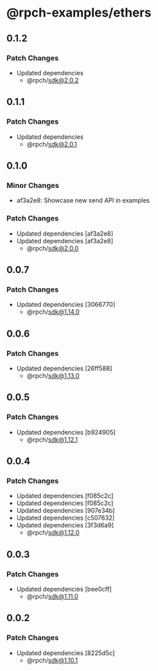 # @rpch-examples/ethers

## 0.1.2

### Patch Changes

-   Updated dependencies
    -   @rpch/sdk@2.0.2

## 0.1.1

### Patch Changes

-   Updated dependencies
    -   @rpch/sdk@2.0.1

## 0.1.0

### Minor Changes

-   af3a2e8: Showcase new send API in examples

### Patch Changes

-   Updated dependencies [af3a2e8]
-   Updated dependencies [af3a2e8]
    -   @rpch/sdk@2.0.0

## 0.0.7

### Patch Changes

-   Updated dependencies [3066770]
    -   @rpch/sdk@1.14.0

## 0.0.6

### Patch Changes

-   Updated dependencies [26ff588]
    -   @rpch/sdk@1.13.0

## 0.0.5

### Patch Changes

-   Updated dependencies [b924905]
    -   @rpch/sdk@1.12.1

## 0.0.4

### Patch Changes

-   Updated dependencies [f085c2c]
-   Updated dependencies [f085c2c]
-   Updated dependencies [907e34b]
-   Updated dependencies [c507632]
-   Updated dependencies [3f3d6a9]
    -   @rpch/sdk@1.12.0

## 0.0.3

### Patch Changes

-   Updated dependencies [bee0cff]
    -   @rpch/sdk@1.11.0

## 0.0.2

### Patch Changes

-   Updated dependencies [8225d5c]
    -   @rpch/sdk@1.10.1
